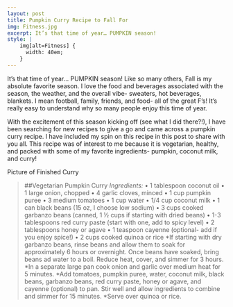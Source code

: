 ```yaml
---
layout: post
title: Pumpkin Curry Recipe to Fall For
img: Fitness.jpg
excerpt: It’s that time of year… PUMPKIN season!
style: |
    img[alt=Fitness] {
      width: 40em;
    }
---
```


It’s that time of year… PUMPKIN season! Like so many others, Fall is my absolute favorite season. I love the food and beverages associated with the season, the weather, and the overall vibe- sweaters, hot beverages, blankets.  I mean football, family, friends, and food- all of the great F’s! It’s really easy to understand why so many people enjoy this time of year. 

With the excitement of this season kicking off (see what I did there?!), I have been searching for new recipes to give a go and came across a pumpkin curry recipe.  I have included my spin on this recipe in this post to share with you all. This recipe was of interest to me because it is vegetarian, healthy, and packed with some of my favorite ingredients- pumpkin, coconut milk, and curry!  

Picture of Finished Curry

>##Vegetarian Pumpkin Curry
*Ingredients:*
•	1 tablespoon coconut oil
•	1 large onion, chopped
•	4 garlic cloves, minced
•	1 cup pumpkin puree 
•	3 medium tomatoes
•	1 cup water
•	1/4 cup coconut milk
•	1 can black beans (15 oz, I choose low sodium)
•	3 cups cooked garbanzo beans (canned, 1 ½ cups if starting with dried beans)
•	1-3 tablespoons red curry paste (start with one, add to spicy level)
•	2 tablespoons honey or agave
•	1 teaspoon cayenne (optional- add if you enjoy spice!)
•	2 cups cooked quinoa or rice
*If starting with dry garbanzo beans, rinse beans and allow them to soak for approximately 6 hours or overnight. Once beans have soaked, bring beans ad water to a boil.  Reduce heat, cover, and simmer for 3 hours.
*In a separate large pan cook onion and garlic over medium heat for 5 minutes.
*Add tomatoes, pumpkin puree, water, coconut milk, black beans, garbanzo beans, red curry paste, honey or agave, and cayenne (optional) to pan.  Stir well and allow ingredients to combine and simmer for 15 minutes.
*Serve over quinoa or rice.
